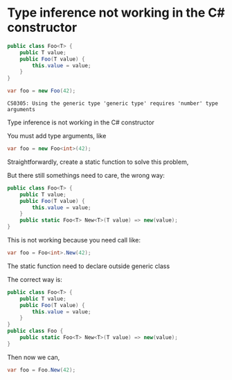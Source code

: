 # Type inference not working in the C# constructor

```csharp
public class Foo<T> {
    public T value;
    public Foo(T value) {
        this.value = value;
    }
}
```

```csharp
var foo = new Foo(42); 
```

```
CS0305: Using the generic type 'generic type' requires 'number' type arguments
```

Type inference is not working in the C# constructor

You must add type arguments, like

```csharp
var foo = new Foo<int>(42); 
```

Straightforwardly, create a static function to solve this problem,

But there still somethings need to care, the wrong way:

```csharp
public class Foo<T> {
    public T value;
    public Foo(T value) {
        this.value = value;
    }
    public static Foo<T> New<T>(T value) => new(value);
}
```

This is not working because you need call like:

```csharp
var foo = Foo<int>.New(42);
```

The static function need to declare outside generic class

The correct way is:

```csharp
public class Foo<T> {
    public T value;
    public Foo(T value) {
        this.value = value;
    }
}
public class Foo {
    public static Foo<T> New<T>(T value) => new(value);
}
```

Then now we can,

```csharp
var foo = Foo.New(42);
```
